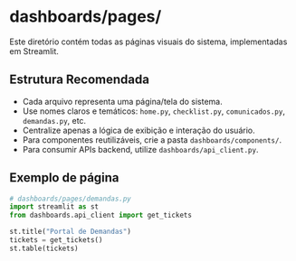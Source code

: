 # dashboards/pages/

Este diretório contém todas as páginas visuais do sistema, implementadas em Streamlit.

## Estrutura Recomendada
- Cada arquivo representa uma página/tela do sistema.
- Use nomes claros e temáticos: `home.py`, `checklist.py`, `comunicados.py`, `demandas.py`, etc.
- Centralize apenas a lógica de exibição e interação do usuário.
- Para componentes reutilizáveis, crie a pasta `dashboards/components/`.
- Para consumir APIs backend, utilize `dashboards/api_client.py`.

## Exemplo de página
```python
# dashboards/pages/demandas.py
import streamlit as st
from dashboards.api_client import get_tickets

st.title("Portal de Demandas")
tickets = get_tickets()
st.table(tickets)
```
